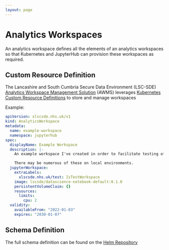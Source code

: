 ```yaml
---
layout: page
---
```


# Analytics Workspaces
An analytics workspace defines all the elements of an analytics workspaces so that Kubernetes and JupyterHub can provision these workspaces as required.

## Custom Resource Definition
The Lancashire and South Cumbria Secure Data Environment (LSC-SDE) [Analytics Workspace Management Solution](../../Analytics-Workspace-Management-Solution.md) (AWMS) leverages [Kubernetes Custom Resource Definitions](https://kubernetes.io/docs/tasks/extend-kubernetes/custom-resources/custom-resource-definitions/) to store and manage workspaces

Example:
```yaml
apiVersion: xlscsde.nhs.uk/v1
kind: AnalyticsWorkspace
metadata:
  name: example-workspace
  namespace: jupyterhub
spec:
  displayName: Example Workspace
  description: |-
    An example workspace I've created in order to facilitate testing of the management portal.

    There may be numerous of these on local environments.
  jupyterWorkspace:
    extraLabels:
      xlscsde.nhs.uk/test: IsTestWorkspace
    image: lscsde/datascience-notebook-default:0.1.0
    persistentVolumeClaim: {}
    resources:
      limits:
        cpu: 2
  validity:
    availableFrom: "2022-01-03"
    expires: "2030-01-07"
```

## Schema Definition
The full schema definition can be found on the [Helm Repository](https://github.com/lsc-sde/iac-helm-analytics-workspace-management/blob/main/templates/AnalyticsWorkspace.yaml)